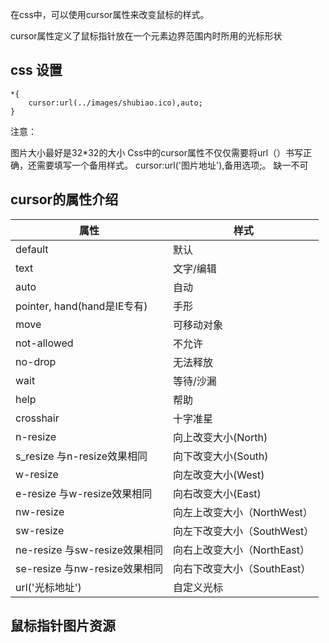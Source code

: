 

在css中，可以使用cursor属性来改变鼠标的样式。

cursor属性定义了鼠标指针放在一个元素边界范围内时所用的光标形状

## css 设置
```
*{
    cursor:url(../images/shubiao.ico),auto;
}
```
注意：

图片大小最好是32*32的大小
Css中的cursor属性不仅仅需要将url（）书写正确，还需要填写一个备用样式。 cursor:url('图片地址'),备用选项;。 缺一不可

## cursor的属性介绍

|属性  | 样式 |
|--|--|
| default |默认 |
| text | 文字/编辑 |
| auto | 自动 |
| pointer, hand(hand是IE专有) | 手形 |
| move | 可移动对象|
| not-allowed| 不允许 |
| no-drop| 无法释放 |
| wait | 等待/沙漏 |
| help | 帮助 |
| crosshair | 十字准星 |
| n-resize | 向上改变大小(North) |
| s_resize 与n-resize效果相同 | 向下改变大小(South) |
| w-resize| 向左改变大小(West) |
| e-resize 与w-resize效果相同| 向右改变大小(East)|
| nw-resize | 向左上改变大小（NorthWest）|
| sw-resize | 向左下改变大小（SouthWest）|
| ne-resize 与sw-resize效果相同 | 向右上改变大小（NorthEast）|
| se-resize 与nw-resize效果相同 | 向右下改变大小（SouthEast）|
| url('光标地址') | 自定义光标 |

## 鼠标指针图片资源

